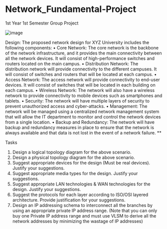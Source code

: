 # Network_Fundamental-Project
1st Year 1st Semester Group Project

![image](https://github.com/chanika20/Network_Fundamental-Project/assets/76622577/9729fcfc-df88-4bff-be2f-6bb6fab05386)

Design:
The proposed network design for XYZ University includes the following components:
• Core Network: The core network is the backbone of the network infrastructure, and it 
provides the main connectivity between all the network devices. It will consist of high-performance switches and routers located on the main campus.
• Distribution Network: The distribution network will provide connectivity to the 
different campuses. It will consist of switches and routers that will be located at each 
campus.
• Access Network: The access network will provide connectivity to end-user devices. It 
will consist of switches that will be located in each building on each campus.
• Wireless Network: The network will also have a wireless network to provide 
connectivity to mobile devices such as smartphones and tablets.
• Security: The network will have multiple layers of security to prevent unauthorized 
access and cyber-attacks. 
• Management: The network will be managed using a centralized network management 
system that will allow the IT department to monitor and control the network devices 
from a single location.
• Backup and Redundancy: The network will have backup and redundancy measures in 
place to ensure that the network is always available and that data is not lost in the event 
of a network failure. **


Tasks
1. Design a logical topology diagram for the above scenario.
2. Design a physical topology diagram for the above scenario.
3. Suggest appropriate devices for the design (Must be real devices). Justify your 
suggestions.
4. Suggest appropriate media types for the design. Justify your suggestions.
5. Suggest appropriate LAN technologies & WAN technologies for the design. Justify 
your suggestions.
6. Suggest the protocols for each layer according to ISO/OSI layered architecture. Provide 
justification for your suggestions.
7. Design an IP addressing schema to interconnect all the branches by using an appropriate 
private IP address range. (Note that you can only buy one Private IP address range and 
must use VLSM to derive all the network addresses by minimizing the wastage of IP 
addresses)
